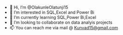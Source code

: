 - 👋 Hi, I’m @OlakunleOlatunji15
- 👀 I’m interested in SQL,Excel and Power Bi
- 🌱 I’m currently learning SQL,Power Bi,Excel
- 💞️ I’m looking to collaborate on data analyis projects
- 📫 You can reach me via mail @ Kunvad15@gmail.com

<!---
OlakunleOlatunji15/OlakunleOlatunji15 is a ✨ special ✨ repository because its `README.md` (this file) appears on your GitHub profile.
You can click the Preview link to take a look at your changes.
--->
